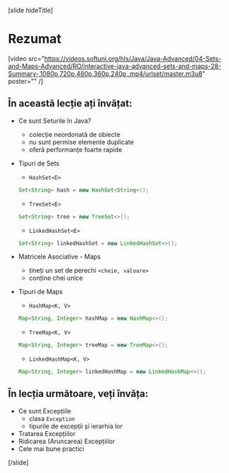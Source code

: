 [slide hideTitle]
# Rezumat

[video src="https://videos.softuni.org/hls/Java/Java-Advanced/04-Sets-and-Maps-Advanced/RO/interactive-java-advanced-sets-and-maps-28-Summary-,1080p,720p,480p,360p,240p,.mp4/urlset/master.m3u8" poster="" /]

## În această lecție ați învățat:

- Ce sunt Seturile în Java?
     - colecție neordonată de obiecte
     - nu sunt permise elemente duplicate
     - oferă performanțe foarte rapide
- Tipuri de Sets
    - `HashSet<E>`
    ```java
    Set<String> hash = new HashSet<String>();
    ```
    - `TreeSet<E>`
    ```java
    Set<String> tree = new TreeSet<>();
    ```
    - `LinkedHashSet<E>`
    ```java
    Set<String> linkedHashSet = new LinkedHashSet<>();
    ```

- Matricele Asociative - Maps
     - țineți un set de perechi `<cheie, valoare>`
     - conține chei unice

- Tipuri de Maps
    - `HashMap<K, V>`
    ```java
    Map<String, Integer> hashMap = new HashMap<>();
    ```
    - `TreeMap<K, V>`
    ```java
    Map<String, Integer> treeMap = new TreeMap<>();
    ```
    - `LinkedHashMap<K, V>`
    ```java
    Map<String, Integer> linkedHashMap = new LinkedHashMap<>();
    ```
    
## În lecția următoare, veți învăța:

- Ce sunt Excepțiile
    * clasa `Exception` 
    * tipurile de excepții și ierarhia lor
- Tratarea Excepțiilor
- Ridicarea (Aruncarea) Excepțiilor
- Cele mai bune practici

[/slide]
